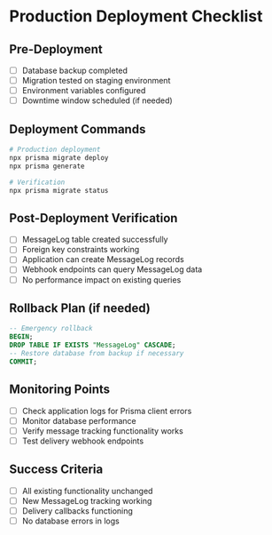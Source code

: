 # Production Deployment Checklist

## Pre-Deployment

- [ ] Database backup completed
- [ ] Migration tested on staging environment
- [ ] Environment variables configured
- [ ] Downtime window scheduled (if needed)

## Deployment Commands

```bash
# Production deployment
npx prisma migrate deploy
npx prisma generate

# Verification
npx prisma migrate status
```

## Post-Deployment Verification

- [ ] MessageLog table created successfully
- [ ] Foreign key constraints working
- [ ] Application can create MessageLog records
- [ ] Webhook endpoints can query MessageLog data
- [ ] No performance impact on existing queries

## Rollback Plan (if needed)

```sql
-- Emergency rollback
BEGIN;
DROP TABLE IF EXISTS "MessageLog" CASCADE;
-- Restore database from backup if necessary
COMMIT;
```

## Monitoring Points

- [ ] Check application logs for Prisma client errors
- [ ] Monitor database performance
- [ ] Verify message tracking functionality works
- [ ] Test delivery webhook endpoints

## Success Criteria

- [ ] All existing functionality unchanged
- [ ] New MessageLog tracking working
- [ ] Delivery callbacks functioning
- [ ] No database errors in logs
